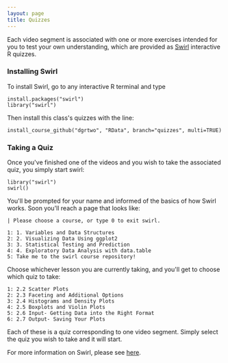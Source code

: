 ```yaml
---
layout: page
title: Quizzes
---
```


Each video segment is associated with one or more exercises intended for you to test your own understanding, which are provided as [Swirl](http://swirlstats.com/) interactive R quizzes.

### Installing Swirl

To install Swirl, go to any interactive R terminal and type

    install.packages("swirl")
    library("swirl")

Then install this class's quizzes with the line:

    install_course_github("dgrtwo", "RData", branch="quizzes", multi=TRUE)

### Taking a Quiz

Once you've finished one of the videos and you wish to take the associated quiz, you simply start swirl:

    library("swirl")
    swirl()

You'll be prompted for your name and informed of the basics of how Swirl works. Soon you'll reach a page that looks like:

    | Please choose a course, or type 0 to exit swirl.

    1: 1. Variables and Data Structures
    2: 2. Visualizing Data Using ggplot2
    3: 3. Statistical Testing and Prediction
    4: 4. Exploratory Data Analysis with data.table
    5: Take me to the swirl course repository!

Choose whichever lesson you are currently taking, and you'll get to choose which quiz to take:

    1: 2.2 Scatter Plots
    2: 2.3 Faceting and Additional Options
    3: 2.4 Histograms and Density Plots
    4: 2.5 Boxplots and Violin Plots
    5: 2.6 Input- Getting Data into the Right Format
    6: 2.7 Output- Saving Your Plots

Each of these is a quiz corresponding to one video segment. Simply select the quiz you wish to take and it will start.

For more information on Swirl, please see [here](http://swirlstats.com/help.html).